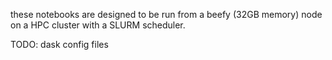 these notebooks are designed to be run from a beefy (32GB memory) node on a HPC cluster with a SLURM scheduler.

TODO: dask config files
